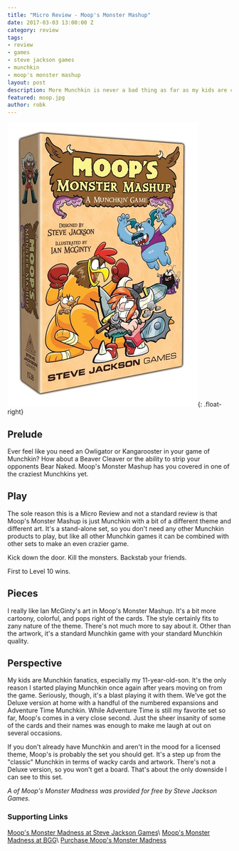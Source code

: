 ```yaml
---
title: "Micro Review - Moop's Monster Mashup"
date: 2017-03-03 13:00:00 Z
category: review
tags:
- review
- games
- steve jackson games
- munchkin
- moop's monster mashup
layout: post
description: More Munchkin is never a bad thing as far as my kids are concerned. Moop's Monster Mashup give them just that, in a zany way.
featured: moop.jpg
author: robk
---
```


![Moop's Monster Mashup](/images/munchkin/moop.jpg){: .float-right}
<h2>Prelude</h2>

Ever feel like you need an Owligator or Kangarooster in your game of Munchkin? How about a Beaver Cleaver or the ability to strip your opponents Bear Naked. Moop's Monster Mashup has you covered in one of the craziest Munchkins yet.

<h2>Play</h2>

The sole reason this is a Micro Review and not a standard review is that Moop's Monster Mashup is just Munchkin with a bit of a different theme and different art. It's a stand-alone set, so you don't need any other Munchkin products to play, but like all other Munchkin games it can be combined with other sets to make an even crazier game.

Kick down the door. Kill the monsters. Backstab your friends.

First to Level 10 wins.

<h2>Pieces</h2>

I really like Ian McGinty's art in Moop's Monster Mashup. It's a bit more cartoony, colorful, and pops right of the cards. The style certainly fits to zany nature of the theme. There's not much more to say about it. Other than the artwork, it's a standard Munchkin game with your standard Munchkin quality.

<h2>Perspective</h2>

My kids are Munchkin fanatics, especially my 11-year-old-son. It's the only reason I started playing Munchkin once again after years moving on from the game. Seriously, though, it's a blast playing it with them. We've got the Deluxe version at home with a handful of the numbered expansions and Adventure Time Munchkin. While Adventure Time is still my favorite set so far, Moop's comes in a very close second. Just the sheer insanity of some of the cards and their names was enough to make me laugh at out on several occasions.

If you don't already have Munchkin and aren't in the mood for a licensed theme, Moop's is probably the set you should get. It's a step up from the "classic" Munchkin in terms of wacky cards and artwork. There's not a Deluxe version, so you won't get a board. That's about the only downside I can see to this set.

*A of Moop's Monster Madness was provided for free by Steve Jackson Games.*

<h3>Supporting Links</h3>

[Moop's Monster Madness at Steve Jackson Games](http://www.worldofmunchkin.com/moopsmashup/)\\
[Moop's Monster Madness at BGG](https://boardgamegeek.com/boardgame/197414/moops-monster-mashup)\\
[Purchase Moop's Monster Madness](http://www.warehouse23.com/products/SJG1544)
